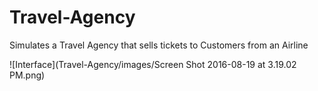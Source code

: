 # Travel-Agency
Simulates a Travel Agency that sells tickets to Customers from an Airline


![Interface](Travel-Agency/images/Screen Shot 2016-08-19 at 3.19.02 PM.png)
